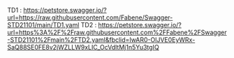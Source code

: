 TD1 :
https://petstore.swagger.io/?url=https://raw.githubusercontent.com/Fabene/Swagger-STD21101/main/TD1.yaml
TD2 :
https://petstore.swagger.io/?url=https%3A%2F%2Fraw.githubusercontent.com%2FFabene%2FSwagger-STD21101%2Fmain%2FTD2.yaml&fbclid=IwAR0-OlJVE0EyWRx-SaQ88SE0FE8v2jWZLLW9xLIC_OcVdltMj1n5Yu3tgIQ
